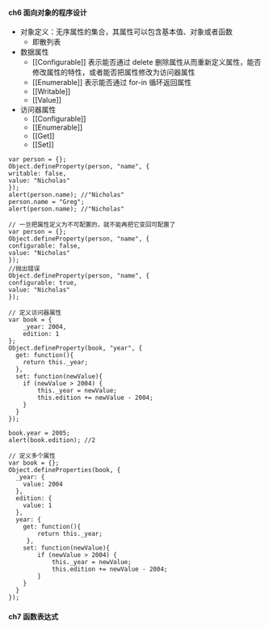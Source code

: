 #### **ch6 面向对象的程序设计**
* 对象定义：无序属性的集合，其属性可以包含基本值、对象或者函数
	* 即散列表
*  数据属性
	* [[Configurable]] 表示能否通过 delete 删除属性从而重新定义属性，能否修改属性的特性，或者能否把属性修改为访问器属性
    * [[Enumerable]] 表示能否通过 for-in 循环返回属性
    * [[Writable]]
    * [[Value]]
* 访问器属性
	* [[Configurable]]
    * [[Enumerable]]
    * [[Get]]
    * [[Set]]
    
~~~
var person = {};
Object.defineProperty(person, "name", {
writable: false,
value: "Nicholas"
});
alert(person.name); //"Nicholas"
person.name = "Greg";
alert(person.name); //"Nicholas"

// 一旦把属性定义为不可配置的，就不能再把它变回可配置了
var person = {};
Object.defineProperty(person, "name", {
configurable: false,
value: "Nicholas"
});
//抛出错误
Object.defineProperty(person, "name", {
configurable: true,
value: "Nicholas"
});

// 定义访问器属性
var book = {
	_year: 2004,
	edition: 1
};
Object.defineProperty(book, "year", {
  get: function(){
  	return this._year;
  },
  set: function(newValue){
  	if (newValue > 2004) {
  		this._year = newValue;
  		this.edition += newValue - 2004;
  	}
  }
});

book.year = 2005;
alert(book.edition); //2

// 定义多个属性
var book = {};
Object.defineProperties(book, {
  _year: {
  	value: 2004
  },
  edition: {
  	value: 1
  },
  year: {
  	get: function(){
  		return this._year;
 	 },
  	set: function(newValue){
  		if (newValue > 2004) {
 			this._year = newValue;
  			this.edition += newValue - 2004;
  		}
  	}
  }
});
~~~ 

#### **ch7 函数表达式**
